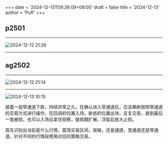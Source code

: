 +++
date = '2024-12-13T09:26:09+08:00'
draft = false
title = '2024-12-13'
author = 'Puff'
+++

## p2501

---

![2024-12-12 21:26](/images/2024-12-13-09-26-26.png)

---

## ag2502

---

![2024-12-12 21:14](/images/2024-12-13-10-14-41.png)

---

![2024-12-13 10:15](/images/2024-12-13-10-15-08.png)

接着一段窄通道下跌，持续非常之久。在确认进入窄通道后，应该果断按照窄通道的交易方式进行操作，在回调的位置入场，新低的位置出场，反复交易，直到最后一笔被损。也可以入场后拿住观察，做周期扩展，浮盈后放大止损。

首先识别出当前是什么行情，震荡交易区间，突破，还是通道，宽通道还是窄通道。针对不同的行情段使用对应的策略交易。
